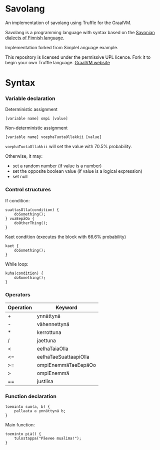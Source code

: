 # Savolang

An implementation of savolang using Truffle for the GraalVM.

Savolang is a programming language with syntax based on the [Savonian dialects of Finnish language.](https://en.wikipedia.org/wiki/Savonian_dialects)

Implementation forked from SimpleLanguage example.

This repository is licensed under the permissive UPL licence. Fork it to begin
your own Truffle language. [GraalVM website](http://www.graalvm.org/docs/graalvm-as-a-platform/implement-language/)

# Syntax

### Variable declaration
Deterministic assignment

```[variable name] ompi [value]```

Non-deterministic assignment

```[variable name] voephaTuotaOllakkii [value]```

`voephaTuotaOllakkii` will set the value with 70.5% probability.

Otherwise, it may:
* set a random number (if value is a number)
* set the opposite boolean value (if value is a logical expression)
* set null

### Control structures

If condition:
```
suattasOlla(condition) {
    doSomething();
} vuaEepäOo {
    doOtherThing();
}
```

Kaet condition (executes the block with 66.6% probability)
```
kaet {
    doSomething();
}
```

While loop:
```
kuha(condition) {
    doSomething();
}
```

### Operators

|Operation|Keyword|
|---|---|
|+ |ynnättynä |
|-| vähennettynä|
|*|kerrottuna |
|/|jaettuna |
|<|eeIhaTaiaOlla |
|<=|eeIhaTaeSuattaapiOlla |
|>=|ompiEnemmäTaeEepäOo |
| \> |ompiEnemmä |
|==| justiisa|

### Function declaration

```
toeminto sum(a, b) {
    pallaata a ynnättynä b;
}
```

Main function:
```
toeminto piä() {
    tulostappa("Päevee mualima!");
}
```